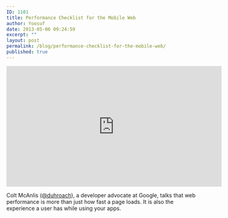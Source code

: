 ```yaml
---
ID: 1101
title: Performance Checklist for the Mobile Web
author: Yoosuf
date: 2013-05-06 09:24:59
excerpt: ""
layout: post
permalink: /blog/performance-checklist-for-the-mobile-web/
published: true
---
```


<iframe width="560" height="315" src="https://www.youtube.com/embed/0UNWi7FA36M" frameborder="0" allowfullscreen></iframe>

Colt McAnlis [(@duhroach](https://twitter.com/duhroach)), a developer advocate at Google, talks that web performance is more than just how fast a page loads. It is also the experience a user has while using your apps.
